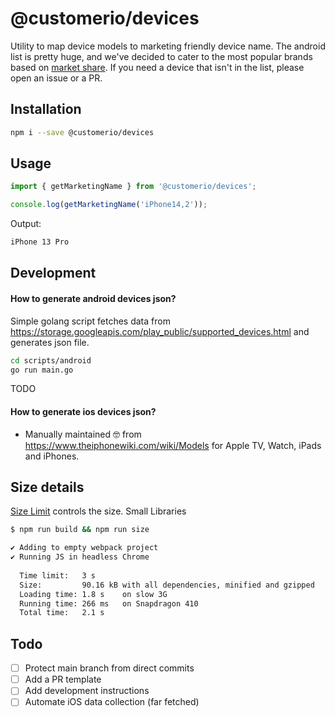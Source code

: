 # @customerio/devices

Utility to map device models to marketing friendly device name. The android list is pretty huge, and we've decided to cater to the most popular brands based on [market share](https://www.appbrain.com/stats/top-manufacturers). If you need a device that isn't in the list, please open an issue or a PR.

## Installation

```bash
npm i --save @customerio/devices
```

## Usage

```ts
import { getMarketingName } from '@customerio/devices';

console.log(getMarketingName('iPhone14,2'));
```
Output:

```bash
iPhone 13 Pro
``` 

## Development

#### How to generate android devices json?

Simple golang script fetches data from https://storage.googleapis.com/play_public/supported_devices.html and generates json file.

```bash
cd scripts/android
go run main.go
```

TODO

#### How to generate ios devices json?

- Manually maintained 🤓 from https://www.theiphonewiki.com/wiki/Models for Apple TV, Watch, iPads and iPhones.

## Size details

[Size Limit](https://github.com/ai/size-limit) controls the size.
Small Libraries

```bash
$ npm run build && npm run size

✔ Adding to empty webpack project
✔ Running JS in headless Chrome
  
  Time limit:   3 s
  Size:         90.16 kB with all dependencies, minified and gzipped
  Loading time: 1.8 s    on slow 3G
  Running time: 266 ms   on Snapdragon 410
  Total time:   2.1 s

```

## Todo

- [ ] Protect main branch from direct commits
- [ ] Add a PR template
- [ ] Add development instructions
- [ ] Automate iOS data collection (far fetched)
